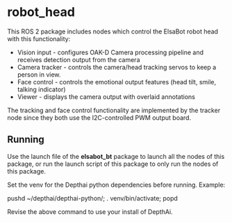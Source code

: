# robot_head

This ROS 2 package includes nodes which control the ElsaBot robot head with this functionality:
- Vision input -  configures OAK-D Camera processing pipeline and receives detection output from the camera
- Camera tracker - controls the camera/head tracking servos to keep a person in view.
- Face control - controls the emotional output features (head tilt, smile, talking indicator)
- Viewer - displays the camera output with overlaid annotations

The tracking and face control functionality are implemented by the tracker node since they both use the I2C-controlled PWM output board.

## Running

Use the launch file of the **elsabot_bt** package to launch all the nodes of this package, or run the launch script of this package to only run the nodes of this package.

Set the venv for the Depthai python dependencies before running. Example:

pushd ~/depthai/depthai-python/; . venv/bin/activate; popd

Revise the above command to use your install of DepthAi.

